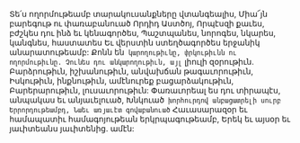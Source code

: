 
Տե՛ս ողորմութեամբ տարակուսանքները
վտանգեալիս,
Միա՜յն բարեգութ ու փառաբանուած
Որդիդ Աստծոյ,
Որպէսզի քաւես, բժշկես դու ինձ եւ կենագործես,
Պաշտպանես, նորոգես, նկարես, կանգնես,
հաստատես
Եւ վերստին ստեղծագործես երջանիկ
անարատութեամբ:
Քոնն են` կարողութիւնը, փրկութիւնն ու
ողորմութիւնը.
Չունես դու անկարողութիւն, այլ` լիուլի
զօրութիւն.
Բարձրութիւն, իշխանութիւն, անվախճան
թագաւորութիւն,
Իսկութիւն, ինքնութիւն, ամէնուրեք
բացարձակութիւն,
Բարերարութիւն, լուսաւորութիւն:
Փառաւորեալ ես դու տիրապէս, անպակաս եւ
անյաւելուած,
Խնկուած` խորհուրդով անբացատրելի սուրբ
Երրորդութեամբդ,
Նաեւ առյաւէտ գովաբանուած`
Հաւասարազօր եւ համապատիւ համագոյութեան
երկրպագութեամբ,
Երեկ եւ այսօր եւ յաւիտեանս յաւիտենից. ամէն:



